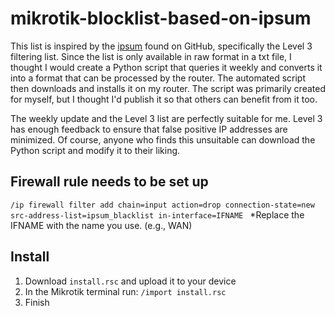 # mikrotik-blocklist-based-on-ipsum

This list is inspired by the [ipsum](https://github.com/stamparm/ipsum?tab=readme-ov-file) found on GitHub, specifically the Level 3 filtering list. Since the list is only available in raw format in a txt file, I thought I would create a Python script that queries it weekly and converts it into a format that can be processed by the router. The automated script then downloads and installs it on my router.
The script was primarily created for myself, but I thought I'd publish it so that others can benefit from it too.


The weekly update and the Level 3 list are perfectly suitable for me. Level 3 has enough feedback to ensure that false positive IP addresses are minimized.
Of course, anyone who finds this unsuitable can download the Python script and modify it to their liking.

## Firewall rule needs to be set up
 `/ip firewall filter add chain=input action=drop connection-state=new src-address-list=ipsum_blacklist in-interface=IFNAME `
*Replace the IFNAME with the name you use. (e.g., WAN)


## Install
1. Download `install.rsc` and upload it to your device  
2. In the Mikrotik terminal run:  `/import install.rsc `
3. Finish
